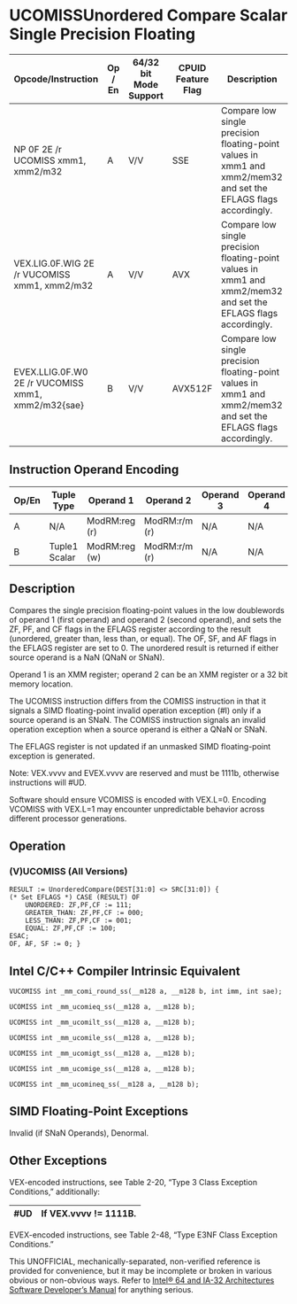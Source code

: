 # UCOMISS**Unordered Compare Scalar Single Precision Floating**

| Opcode/Instruction                                 | Op / En | 64/32 bit Mode Support | CPUID Feature Flag | Description                                                                                                     |
| -------------------------------------------------- | ------- | ---------------------- | ------------------ | --------------------------------------------------------------------------------------------------------------- |
| NP 0F 2E /r UCOMISS xmm1, xmm2/m32                 | A       | V/V                    | SSE                | Compare low single precision floating-point values in xmm1 and xmm2/mem32 and set the EFLAGS flags accordingly. |
| VEX.LIG.0F.WIG 2E /r VUCOMISS xmm1, xmm2/m32       | A       | V/V                    | AVX                | Compare low single precision floating-point values in xmm1 and xmm2/mem32 and set the EFLAGS flags accordingly. |
| EVEX.LLIG.0F.W0 2E /r VUCOMISS xmm1, xmm2/m32{sae} | B       | V/V                    | AVX512F            | Compare low single precision floating-point values in xmm1 and xmm2/mem32 and set the EFLAGS flags accordingly. |

## Instruction Operand Encoding

| Op/En | Tuple Type    | Operand 1     | Operand 2     | Operand 3 | Operand 4 |
| ----- | ------------- | ------------- | ------------- | --------- | --------- |
| A     | N/A           | ModRM:reg (r) | ModRM:r/m (r) | N/A       | N/A       |
| B     | Tuple1 Scalar | ModRM:reg (w) | ModRM:r/m (r) | N/A       | N/A       |

## Description

Compares the single precision floating-point values in the low doublewords of operand 1 (first operand) and operand 2 (second operand), and sets the ZF, PF, and CF flags in the EFLAGS register according to the result (unordered, greater than, less than, or equal). The OF, SF, and AF flags in the EFLAGS register are set to 0. The unordered result is returned if either source operand is a NaN (QNaN or SNaN).

Operand 1 is an XMM register; operand 2 can be an XMM register or a 32 bit memory location.

The UCOMISS instruction differs from the COMISS instruction in that it signals a SIMD floating-point invalid operation exception (#​I) only if a source operand is an SNaN. The COMISS instruction signals an invalid operation exception when a source operand is either a QNaN or SNaN.

The EFLAGS register is not updated if an unmasked SIMD floating-point exception is generated.

Note: VEX.vvvv and EVEX.vvvv are reserved and must be 1111b, otherwise instructions will #​​​UD.

Software should ensure VCOMISS is encoded with VEX.L=0. Encoding VCOMISS with VEX.L=1 may encounter unpredictable behavior across different processor generations.

## Operation

### (V)UCOMISS (All Versions)

```
RESULT := UnorderedCompare(DEST[31:0] <> SRC[31:0]) {
(* Set EFLAGS *) CASE (RESULT) OF
    UNORDERED: ZF,PF,CF := 111;
    GREATER_THAN: ZF,PF,CF := 000;
    LESS_THAN: ZF,PF,CF := 001;
    EQUAL: ZF,PF,CF := 100;
ESAC;
OF, AF, SF := 0; }

```

## Intel C/C++ Compiler Intrinsic Equivalent

```
VUCOMISS int _mm_comi_round_ss(__m128 a, __m128 b, int imm, int sae);

```

```
UCOMISS int _mm_ucomieq_ss(__m128 a, __m128 b);

```

```
UCOMISS int _mm_ucomilt_ss(__m128 a, __m128 b);

```

```
UCOMISS int _mm_ucomile_ss(__m128 a, __m128 b);

```

```
UCOMISS int _mm_ucomigt_ss(__m128 a, __m128 b);

```

```
UCOMISS int _mm_ucomige_ss(__m128 a, __m128 b);

```

```
UCOMISS int _mm_ucomineq_ss(__m128 a, __m128 b);

```

## SIMD Floating-Point Exceptions

Invalid (if SNaN Operands), Denormal.

## Other Exceptions

VEX-encoded instructions, see Table 2-20, “Type 3 Class Exception Conditions,” additionally:

| #​​​UD | If VEX.vvvv != 1111B. |
| ------ | --------------------- |

EVEX-encoded instructions, see Table 2-48, “Type E3NF Class Exception Conditions.”

This UNOFFICIAL, mechanically-separated, non-verified reference is provided for convenience, but it may be
incomplete or broken in various obvious or non-obvious
ways. Refer to [Intel® 64 and IA-32 Architectures Software Developer’s Manual](https://software.intel.com/en-us/download/intel-64-and-ia-32-architectures-sdm-combined-volumes-1-2a-2b-2c-2d-3a-3b-3c-3d-and-4) for anything serious.
